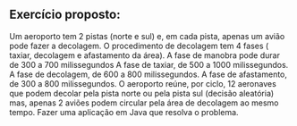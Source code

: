 ## Exercício proposto:


Um aeroporto tem 2 pistas (norte e sul) e, em cada pista, apenas um avião pode fazer a decolagem. O procedimento de decolagem tem 4 fases ( taxiar, decolagem e afastamento da área).
A fase de manobra pode durar de 300 a 700 milissegundos A fase de taxiar, de 500 a 1000 milissegundos. A fase de decolagem, de 600 a 800 milissegundos. A fase de afastamento, de 300 a 800 milissegundos. O aeroporto reúne, por ciclo, 12 aeronaves que podem decolar pela pista norte ou pela pista sul (decisão aleatória) mas, apenas 2 aviões podem circular pela área de decolagem ao mesmo tempo. Fazer uma aplicação em Java que resolva o problema.
